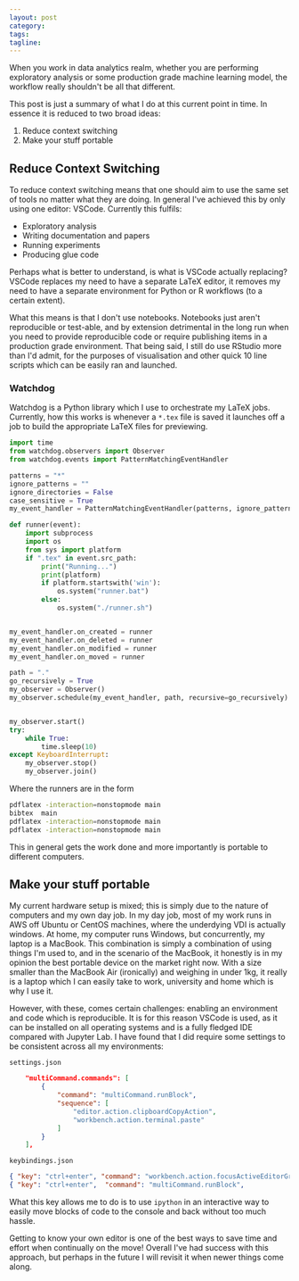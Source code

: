 ```yaml
---
layout: post
category:
tags:
tagline:
---
```


When you work in data analytics realm, whether you are performing exploratory analysis or some production grade machine learning model, the workflow really shouldn't be all that different.

This post is just a summary of what I do at this current point in time. In essence it is reduced to two broad ideas:

1.  Reduce context switching
2.  Make your stuff portable

## Reduce Context Switching

To reduce context switching means that one should aim to use the same set of tools no matter what they are doing. In general I've achieved this by only using one editor: VSCode. Currently this fulfils:

- Exploratory analysis
- Writing documentation and papers
- Running experiments
- Producing glue code

Perhaps what is better to understand, is what is VSCode actually replacing? VSCode replaces my need to have a separate LaTeX editor, it removes my need to have a separate environment for Python or R workflows (to a certain extent).

What this means is that I don't use notebooks. Notebooks just aren't reproducible or test-able, and by extension detrimental in the long run when you need to provide reproducible code or require publishing items in a production grade environment. That being said, I still do use RStudio more than I'd admit, for the purposes of visualisation and other quick 10 line scripts which can be easily ran and launched.

### Watchdog

Watchdog is a Python library which I use to orchestrate my LaTeX jobs. Currently, how this works is whenever a `*.tex` file is saved it launches off a job to build the appropriate LaTeX files for previewing.

```py
import time
from watchdog.observers import Observer
from watchdog.events import PatternMatchingEventHandler

patterns = "*"
ignore_patterns = ""
ignore_directories = False
case_sensitive = True
my_event_handler = PatternMatchingEventHandler(patterns, ignore_patterns, ignore_directories, case_sensitive)

def runner(event):
    import subprocess
    import os
    from sys import platform
    if ".tex" in event.src_path:
        print("Running...")
        print(platform)
        if platform.startswith('win'):
            os.system("runner.bat")
        else:
            os.system("./runner.sh")


my_event_handler.on_created = runner
my_event_handler.on_deleted = runner
my_event_handler.on_modified = runner
my_event_handler.on_moved = runner

path = "."
go_recursively = True
my_observer = Observer()
my_observer.schedule(my_event_handler, path, recursive=go_recursively)


my_observer.start()
try:
    while True:
        time.sleep(10)
except KeyboardInterrupt:
    my_observer.stop()
    my_observer.join()
```

Where the runners are in the form

```sh
pdflatex -interaction=nonstopmode main
bibtex  main
pdflatex -interaction=nonstopmode main
pdflatex -interaction=nonstopmode main
```

This in general gets the work done and more importantly is portable to different computers.

## Make your stuff portable

My current hardware setup is mixed; this is simply due to the nature of computers and my own day job. In my day job, most of my work runs in AWS off Ubuntu or CentOS machines, where the underdying VDI is actually windows. At home, my computer runs Windows, but concurrently, my laptop is a MacBook. This combination is simply a combination of using things I'm used to, and in the scenario of the MacBook, it honestly is in my opinion the best portable device on the market right now. With a size smaller than the MacBook Air (ironically) and weighing in under 1kg, it really is a laptop which I can easily take to work, university and home which is why I use it.

However, with these, comes certain challenges: enabling an environment and code which is reproducible. It is for this reason VSCode is used, as it can be installed on all operating systems and is a fully fledged IDE compared with Jupyter Lab. I have found that I did require some settings to be consistent across all my environments:

`settings.json`

```json
    "multiCommand.commands": [
        {
            "command": "multiCommand.runBlock",
            "sequence": [
                "editor.action.clipboardCopyAction",
                "workbench.action.terminal.paste"
            ]
        }
    ],
```

`keybindings.json`

```json
{ "key": "ctrl+enter", "command": "workbench.action.focusActiveEditorGroup", "when": "terminalFocus"},
{ "key": "ctrl+enter",  "command": "multiCommand.runBlock",
```

What this key allows me to do is to use `ipython` in an interactive way to easily move blocks of code to the console and back without too much hassle.

Getting to know your own editor is one of the best ways to save time and effort when continually on the move! Overall I've had success with this approach, but perhaps in the future I will revisit it when newer things come along.
